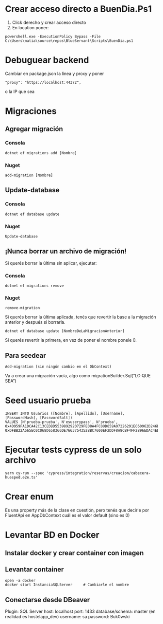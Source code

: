 # Crear acceso directo a BuenDia.Ps1

1. Click derecho y crear acceso directo
2. En location poner:

```
powershell.exe -ExecutionPolicy Bypass -File C:\Users\matia\source\repos\BlueServant\Scripts\BuenDia.ps1
```

# Debuguear backend

Cambiar en package.json la línea y proxy y poner

```
"proxy": "https://localhost:44372",
```

o la IP que sea

# Migraciones

## Agregar migración

### Consola

```
dotnet ef migrations add [Nombre]
```

### Nuget

```
add-migration [Nombre]
```

## Update-database

### Consola

```
dotnet ef database update
```

### Nuget

```
Update-database
```

## ¡Nunca borrar un archivo de migración!

Si querés borrar la última sin aplicar, ejecutar:

### Consola

```
dotnet ef migrations remove
```

### Nuget

```
remove-migration
```

Si querés borrar la última aplicada, tenés que revertir la base a la migración anterior y después sí borrarla.

```
dotnet ef database update [NombreDeLaMigracionAnterior]
```

Si querés revertir la primera, en vez de poner el nombre ponele 0.

## Para seedear

```
Add-migration (sin ningún cambio en el DbContext)
```

Va a crear una migración vacía, algo como migrationBuilder.Sql(“LO QUE SEA”)

# Seed usuario prueba

```
INSERT INTO Usuarios ([Nombre], [Apellido], [Username], [PasswordHash], [PasswordSalt])
VALUES (N'prueba-prueba', N'esuserypass', N'prueba', 0x4D959FA1DCA42C13CEDBD5539892920729FE08A4FC09D859A07226291EC60962D246EB681DD621F1060056C1E7FE3F5B6AE98361C85D80EEC8F4904A444B006A, 0xDFBB22A565EC0C068D658366DE7663754352BBC7600EF2DDF8A8CBF4FF2896EDAC4ED46A1B9A037152E88287B86A9F8C53BCBE90DD1F5F61D726DFDBFC324BC7B008814EE3063FB535610ADAC2BD7EBB9DF5F8152018AEA6CE92F9734564B65BFA857C49C7118D62033DB55A5BE4021160D1490DE74BF2E4F6BD3CED9034BE38)
```

# Ejecutar tests cypress de un solo archivo

```
yarn cy-run --spec 'cypress/integration/reservas/creacion/cabecera-huesped.e2e.ts'
```

# Crear enum

Es una property más de la clase en cuestión, pero tenés que decirle por FluentApi en AppDbContext cuál es el valor default (sino es 0)

# Levantar BD en Docker

## Instalar docker y crear container con imagen

## Levantar container
```
open -a docker
docker start InstanciaSQLServer		# Cambiarle el nombre
```

## Conectarse desde DBeaver

Plugin: SQL Server
host: localhost
port: 1433
database/schema: master (en realidad es hostelapp_dev)
username: sa
password: Buk0wski